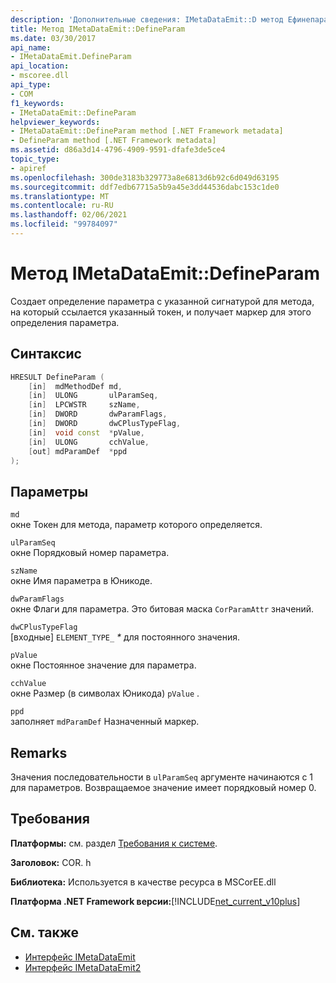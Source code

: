```yaml
---
description: 'Дополнительные сведения: IMetaDataEmit::D метод Ефинепарам'
title: Метод IMetaDataEmit::DefineParam
ms.date: 03/30/2017
api_name:
- IMetaDataEmit.DefineParam
api_location:
- mscoree.dll
api_type:
- COM
f1_keywords:
- IMetaDataEmit::DefineParam
helpviewer_keywords:
- IMetaDataEmit::DefineParam method [.NET Framework metadata]
- DefineParam method [.NET Framework metadata]
ms.assetid: d86a3d14-4796-4909-9591-dfafe3de5ce4
topic_type:
- apiref
ms.openlocfilehash: 300de3183b329773a8e6813d6b92c6d049d63195
ms.sourcegitcommit: ddf7edb67715a5b9a45e3dd44536dabc153c1de0
ms.translationtype: MT
ms.contentlocale: ru-RU
ms.lasthandoff: 02/06/2021
ms.locfileid: "99784097"
---
```

# <a name="imetadataemitdefineparam-method"></a>Метод IMetaDataEmit::DefineParam

Создает определение параметра с указанной сигнатурой для метода, на который ссылается указанный токен, и получает маркер для этого определения параметра.  
  
## <a name="syntax"></a>Синтаксис  
  
```cpp  
HRESULT DefineParam (  
    [in]  mdMethodDef md,
    [in]  ULONG       ulParamSeq,
    [in]  LPCWSTR     szName,
    [in]  DWORD       dwParamFlags,
    [in]  DWORD       dwCPlusTypeFlag,
    [in]  void const  *pValue,  
    [in]  ULONG       cchValue,
    [out] mdParamDef  *ppd
);  
```  
  
## <a name="parameters"></a>Параметры  

 `md`  
 окне Токен для метода, параметр которого определяется.  
  
 `ulParamSeq`  
 окне Порядковый номер параметра.  
  
 `szName`  
 окне Имя параметра в Юникоде.  
  
 `dwParamFlags`  
 окне Флаги для параметра. Это битовая маска `CorParamAttr` значений.  
  
 `dwCPlusTypeFlag`  
 [входные] `ELEMENT_TYPE_` *\** для постоянного значения.  
  
 `pValue`  
 окне Постоянное значение для параметра.  
  
 `cchValue`  
 окне Размер (в символах Юникода) `pValue` .  
  
 `ppd`  
 заполняет `mdParamDef` Назначенный маркер.  
  
## <a name="remarks"></a>Remarks  

 Значения последовательности в `ulParamSeq` аргументе начинаются с 1 для параметров. Возвращаемое значение имеет порядковый номер 0.  
  
## <a name="requirements"></a>Требования  

 **Платформы:** см. раздел [Требования к системе](../../get-started/system-requirements.md).  
  
 **Заголовок:** COR. h  
  
 **Библиотека:** Используется в качестве ресурса в MSCorEE.dll  
  
 **Платформа .NET Framework версии:**[!INCLUDE[net_current_v10plus](../../../../includes/net-current-v10plus-md.md)]  
  
## <a name="see-also"></a>См. также

- [Интерфейс IMetaDataEmit](imetadataemit-interface.md)
- [Интерфейс IMetaDataEmit2](imetadataemit2-interface.md)
